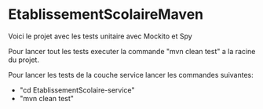 # EtablissementScolaireMaven
Voici le projet avec les tests unitaire avec Mockito et Spy

Pour lancer tout les tests executer la commande "mvn clean test" a la racine du projet. 

Pour lancer les tests de la couche service lancer les commandes suivantes:
* "cd EtablissementScolaire-service"
* "mvn clean test"
